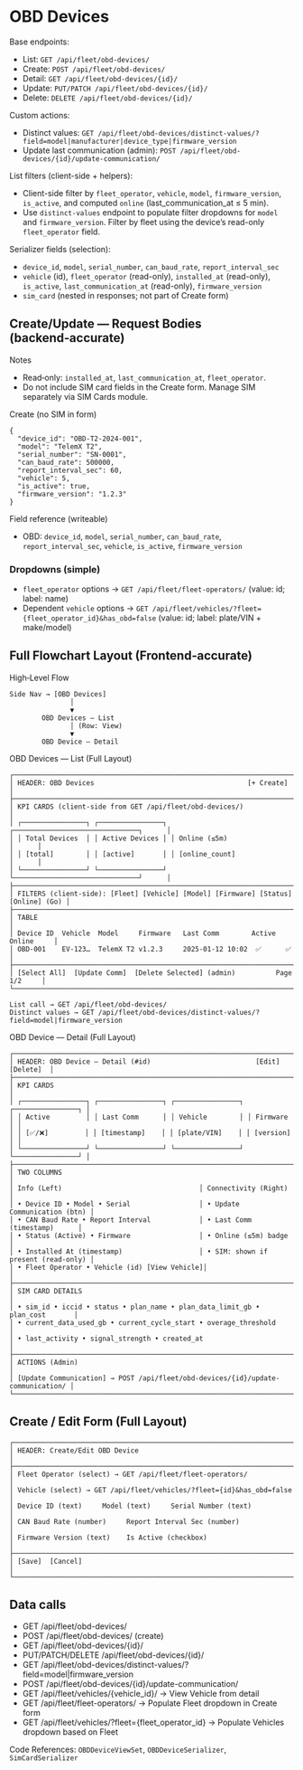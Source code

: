 # OBD Devices

Base endpoints:
- List: `GET /api/fleet/obd-devices/`
- Create: `POST /api/fleet/obd-devices/`
- Detail: `GET /api/fleet/obd-devices/{id}/`
- Update: `PUT/PATCH /api/fleet/obd-devices/{id}/`
- Delete: `DELETE /api/fleet/obd-devices/{id}/`

Custom actions:
- Distinct values: `GET /api/fleet/obd-devices/distinct-values/?field=model|manufacturer|device_type|firmware_version`
- Update last communication (admin): `POST /api/fleet/obd-devices/{id}/update-communication/`

List filters (client-side + helpers):
- Client-side filter by `fleet_operator`, `vehicle`, `model`, `firmware_version`, `is_active`, and computed `online` (last_communication_at ≤ 5 min).
- Use `distinct-values` endpoint to populate filter dropdowns for `model` and `firmware_version`. Filter by fleet using the device’s read-only `fleet_operator` field.

Serializer fields (selection):
- `device_id`, `model`, `serial_number`, `can_baud_rate`, `report_interval_sec`
- `vehicle` (id), `fleet_operator` (read-only), `installed_at` (read-only), `is_active`, `last_communication_at` (read-only), `firmware_version`
- `sim_card` (nested in responses; not part of Create form)

## Create/Update — Request Bodies (backend‑accurate)

Notes
- Read‑only: `installed_at`, `last_communication_at`, `fleet_operator`.
- Do not include SIM card fields in the Create form. Manage SIM separately via SIM Cards module.

Create (no SIM in form)

```
{
  "device_id": "OBD-T2-2024-001",
  "model": "TelemX T2",
  "serial_number": "SN-0001",
  "can_baud_rate": 500000,
  "report_interval_sec": 60,
  "vehicle": 5,
  "is_active": true,
  "firmware_version": "1.2.3"
}
```

Field reference (writeable)
- OBD: `device_id`, `model`, `serial_number`, `can_baud_rate`, `report_interval_sec`, `vehicle`, `is_active`, `firmware_version`

### Dropdowns (simple)
- `fleet_operator` options → `GET /api/fleet/fleet-operators/` (value: id; label: name)
- Dependent `vehicle` options → `GET /api/fleet/vehicles/?fleet={fleet_operator_id}&has_obd=false` (value: id; label: plate/VIN + make/model)

## Full Flowchart Layout (Frontend‑accurate)

High‑Level Flow

```
Side Nav → [OBD Devices]
               │
               ▼
        OBD Devices — List
               │ (Row: View)
               ▼
        OBD Device — Detail
```

OBD Devices — List (Full Layout)

```
┌─────────────────────────────────────────────────────────────────────────────┐
│ HEADER: OBD Devices                                      [+ Create]         │
├─────────────────────────────────────────────────────────────────────────────┤
│ KPI CARDS (client-side from GET /api/fleet/obd-devices/)                    │
│ ┌────────────────┐ ┌────────────────┐ ┌───────────────────────────────┐      │
│ │ Total Devices  │ │ Active Devices │ │ Online (≤5m)                 │      │
│ │ [total]        │ │ [active]       │ │ [online_count]               │      │
│ └────────────────┘ └────────────────┘ └───────────────────────────────┘      │
├─────────────────────────────────────────────────────────────────────────────┤
│ FILTERS (client-side): [Fleet] [Vehicle] [Model] [Firmware] [Status] [Online] (Go) │
├─────────────────────────────────────────────────────────────────────────────┤
│ TABLE                                                                        │
│ Device ID  Vehicle  Model     Firmware   Last Comm        Active  Online     │
│ OBD-001    EV-123…  TelemX T2 v1.2.3     2025-01-12 10:02  ✅      ✅         │
├─────────────────────────────────────────────────────────────────────────────┤
│ [Select All]  [Update Comm]  [Delete Selected] (admin)          Page 1/2     │
└─────────────────────────────────────────────────────────────────────────────┘

List call → GET /api/fleet/obd-devices/
Distinct values → GET /api/fleet/obd-devices/distinct-values/?field=model|firmware_version
```

OBD Device — Detail (Full Layout)

```
┌─────────────────────────────────────────────────────────────────────────────┐
│ HEADER: OBD Device — Detail (#id)                          [Edit] [Delete]  │
├─────────────────────────────────────────────────────────────────────────────┤
│ KPI CARDS                                                                    │
│ ┌────────────────┐ ┌────────────────┐ ┌────────────────┐ ┌────────────────┐ │
│ │ Active         │ │ Last Comm      │ │ Vehicle        │ │ Firmware       │ │
│ │ [✅/❌]         │ │ [timestamp]    │ │ [plate/VIN]    │ │ [version]      │ │
│ └────────────────┘ └────────────────┘ └────────────────┘ └────────────────┘ │
├─────────────────────────────────────────────────────────────────────────────┤
│ TWO COLUMNS                                                                  │
│ Info (Left)                                  │ Connectivity (Right)         │
│ • Device ID • Model • Serial                 │ • Update Communication (btn) │
│ • CAN Baud Rate • Report Interval            │ • Last Comm (timestamp)      │
│ • Status (Active) • Firmware                 │ • Online (≤5m) badge         │
│ • Installed At (timestamp)                   │ • SIM: shown if present (read-only) │
│ • Fleet Operator • Vehicle (id) [View Vehicle]│                                  │
├─────────────────────────────────────────────────────────────────────────────┤
│ SIM CARD DETAILS                                                              │
│ • sim_id • iccid • status • plan_name • plan_data_limit_gb • plan_cost       │
│ • current_data_used_gb • current_cycle_start • overage_threshold              │
│ • last_activity • signal_strength • created_at                                │
├─────────────────────────────────────────────────────────────────────────────┤
│ ACTIONS (Admin)                                                               │
│ [Update Communication] → POST /api/fleet/obd-devices/{id}/update-communication/ │
└─────────────────────────────────────────────────────────────────────────────┘
```

## Create / Edit Form (Full Layout)

```
┌─────────────────────────────────────────────────────────────────────────────┐
│ HEADER: Create/Edit OBD Device                                              │
├─────────────────────────────────────────────────────────────────────────────┤
│ Fleet Operator (select) → GET /api/fleet/fleet-operators/                   │
│ Vehicle (select) → GET /api/fleet/vehicles/?fleet={id}&has_obd=false        │
│ Device ID (text)     Model (text)     Serial Number (text)                  │
│ CAN Baud Rate (number)     Report Interval Sec (number)                     │
│ Firmware Version (text)    Is Active (checkbox)                             │
├─────────────────────────────────────────────────────────────────────────────┤
│ [Save]  [Cancel]                                                            │
└─────────────────────────────────────────────────────────────────────────────┘
```

## Data calls
- GET /api/fleet/obd-devices/
- POST /api/fleet/obd-devices/  (create)
- GET /api/fleet/obd-devices/{id}/
- PUT/PATCH/DELETE /api/fleet/obd-devices/{id}/
- GET /api/fleet/obd-devices/distinct-values/?field=model|firmware_version
- POST /api/fleet/obd-devices/{id}/update-communication/
- GET /api/fleet/vehicles/{vehicle_id}/  → View Vehicle from detail
- GET /api/fleet/fleet-operators/  → Populate Fleet dropdown in Create form
- GET /api/fleet/vehicles/?fleet={fleet_operator_id}  → Populate Vehicles dropdown based on Fleet

Code References: `OBDDeviceViewSet`, `OBDDeviceSerializer`, `SimCardSerializer`
